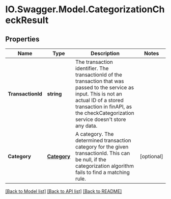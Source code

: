 # IO.Swagger.Model.CategorizationCheckResult
## Properties

Name | Type | Description | Notes
------------ | ------------- | ------------- | -------------
**TransactionId** | **string** | The transaction identifier. The transactionId of the transaction that was passed to the service as input. This is not an actual ID of a stored transaction in finAPI, as the checkCategorization service doesn&#39;t store any data. | 
**Category** | [**Category**](Category.md) | A category. The determined transaction category for the given transactionId. This can be null, if the categorization algorithm fails to find a matching rule. | [optional] 

[[Back to Model list]](../README.md#documentation-for-models) [[Back to API list]](../README.md#documentation-for-api-endpoints) [[Back to README]](../README.md)

